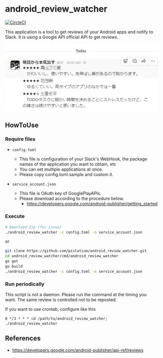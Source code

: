 # android_review_watcher

[![CircleCI](https://circleci.com/gh/pistatium/android_review_watcher/tree/master.svg?style=svg)](https://circleci.com/gh/pistatium/android_review_watcher/tree/master)

This application is a tool to get reviews of your Android apps and notify to Slack.
It is using a Google API official API to get reviews.


![capture.png](https://raw.githubusercontent.com/pistatium/android_review_watcher/master/resources/capture.png)

## HowToUse

### Require files

* `config.toml`
  * This file is configuration of your Slack's WebHook, the package names of the application you want to obtain, etc
  * You can set multiple applications at once.
  * Please copy config.toml.sample and custom it.
  
* `service_account.json`
  * This file is OAuth key of GooglePlayAPIs.
  * Please download according to the procedure below.
     * https://developers.google.com/android-publisher/getting_started

### Execute

```bash
# Download Zip (for Linux)
./android_review_watcher -c config.toml -o service_account.json
```

or

```bash
git clone https://github.com/pistatium/android_review_watcher.git
cd android_review_watcher/cmd/android_review_watcher
go get
go build
./android_review_watcher -c config.toml -o service_account.json
```


### Run periodically
This script is not a daemon.
Please run the command at the timing you want.
The same review is controlled not to be reposted.

If you want to use crontab, configure like this

```
0 */3 * * * cd /path/to/android_review_watcher; ./android_review_watcher
```

## References
* https://developers.google.com/android-publisher/api-ref/reviews
